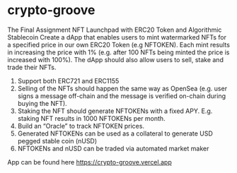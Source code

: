 # crypto-groove
The Final Assignment
NFT Launchpad with ERC20 Token and Algorithmic Stablecoin
Create a dApp that enables users to mint watermarked NFTs for a specified price in our own
ERC20 Token (e.g NFTOKEN). Each mint results in increasing the price with 1% (e.g. after 100 NFTs
being minted the price is increased with 100%). The dApp should also allow users to sell, stake
and trade their NFTs.
1. Support both ERC721 and ERC1155
2. Selling of the NFTs should happen the same way as OpenSea (e.g. user signs a message
off-chain and the message is verified on-chain during buying the NFT).
3. Staking the NFT should generate NFTOKENs with a fixed APY. E.g. staking NFT results in 1000
NFTOKENs per month.
4.  Build an “Oracle” to track NFTOKEN prices.
5. Generated NFTOKENs can be used as a collateral to generate USD pegged stable coin
(nUSD)
6. NFTOKENs and nUSD can be traded via automated market maker


App can be found here https://crypto-groove.vercel.app